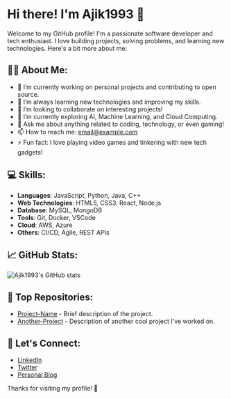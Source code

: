 # Hi there! I'm Ajik1993 👋

Welcome to my GitHub profile! I'm a passionate software developer and tech enthusiast. I love building projects, solving problems, and learning new technologies. Here's a bit more about me:

## 👨‍💻 About Me:
- 🔭 I’m currently working on personal projects and contributing to open source.
- 🌱 I’m always learning new technologies and improving my skills.
- 👯 I’m looking to collaborate on interesting projects!
- 🤔 I’m currently exploring AI, Machine Learning, and Cloud Computing.
- 💬 Ask me about anything related to coding, technology, or even gaming!
- 📫 How to reach me: [email@example.com](mailto:email@example.com)
- ⚡ Fun fact: I love playing video games and tinkering with new tech gadgets!

## 💻 Skills:
- **Languages**: JavaScript, Python, Java, C++
- **Web Technologies**: HTML5, CSS3, React, Node.js
- **Database**: MySQL, MongoDB
- **Tools**: Git, Docker, VSCode
- **Cloud**: AWS, Azure
- **Others**: CI/CD, Agile, REST APIs

## 📈 GitHub Stats:

![Ajik1993's GitHub stats](https://github-readme-stats.vercel.app/api?username=ajik1993&show_icons=true&hide_title=true&count_private=true&theme=radical)

## 🔧 Top Repositories:

- [Project-Name](https://github.com/ajik1993/Project-Name) - Brief description of the project.
- [Another-Project](https://github.com/ajik1993/Another-Project) - Description of another cool project I've worked on.
  
## 🤝 Let's Connect:

- [LinkedIn](https://www.linkedin.com/in/ajik1993)
- [Twitter](https://twitter.com/ajik1993)
- [Personal Blog](https://www.ajik1993.com)

Thanks for visiting my profile! 🌟
